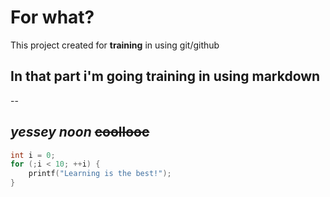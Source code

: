 # For what?
  This project created for **training** in using git/github
## In that part i'm going training in using markdown
--

*yessey* _noon_ ~~coollooc~~
--

```c
int i = 0;
for (;i < 10; ++i) {
	printf("Learning is the best!");
}
```

